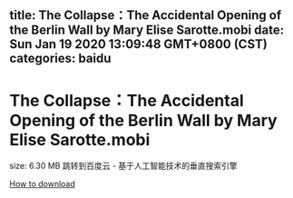 
title: The Collapse：The Accidental Opening of the Berlin Wall by Mary Elise Sarotte.mobi
date: Sun Jan 19 2020 13:09:48 GMT+0800 (CST)    
categories: baidu
---

# The Collapse：The Accidental Opening of the Berlin Wall by Mary Elise Sarotte.mobi
size: 6.30 MB
 跳转到百度云 - 基于人工智能技术的垂直搜索引擎
 

[How to download](https://bpcam.bemobtrk.com/go/2ceec3aa-1ca2-46d6-b9ff-aaa5c184517c?jno=908)